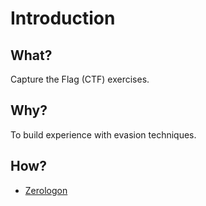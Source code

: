 # Introduction

## What?

Capture the Flag (CTF) exercises.

## Why?

To build experience with evasion techniques.

## How?

* [Zerologon](zerologon.md)
